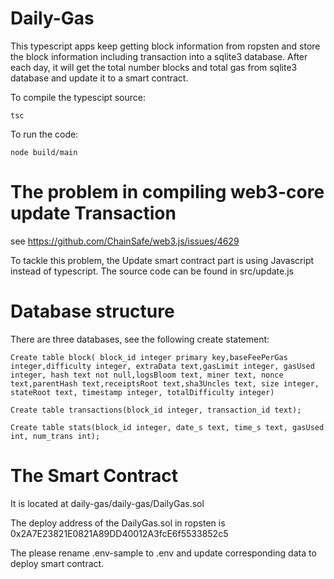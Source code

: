 # Daily-Gas

This typescript apps keep getting block information from ropsten and store the block information including transaction into a sqlite3 database.  After each day, it will get the total number blocks and total gas from sqlite3 database and update it to a smart contract.

To compile the typescipt source:
```
tsc
```

To run the code:
```
node build/main
```

# The problem in compiling web3-core update Transaction
see https://github.com/ChainSafe/web3.js/issues/4629

To tackle this problem, the Update smart contract part is using Javascript instead of typescript. The source code can be found in src/update.js

# Database structure
There are three databases, see the following create statement:
```
Create table block( block_id integer primary key,baseFeePerGas integer,difficulty integer, extraData text,gasLimit integer, gasUsed integer, hash text not null,logsBloom text, miner text, nonce text,parentHash text,receiptsRoot text,sha3Uncles text, size integer, stateRoot text, timestamp integer, totalDifficulty integer)
```
```
Create table transactions(block_id integer, transaction_id text);
```
```
Create table stats(block_id integer, date_s text, time_s text, gasUsed int, num_trans int);
```

# The Smart Contract
It is located at daily-gas/daily-gas/DailyGas.sol 

The deploy address of the DailyGas.sol in ropsten is 0x2A7E23821E0821A89DD40012A3fcE6f5533852c5

The please rename .env-sample to .env and update corresponding data to deploy smart contract.

